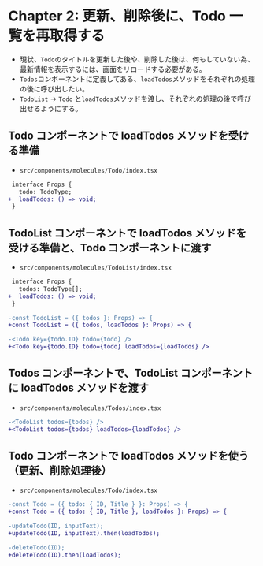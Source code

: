 # Chapter 2: 更新、削除後に、Todo 一覧を再取得する

- 現状、`Todo`のタイトルを更新した後や、削除した後は、何もしていない為、最新情報を表示するには、画面をリロードする必要がある。
- `Todos`コンポーネントに定義してある、`loadTodos`メソッドをそれぞれの処理の後に呼び出したい。
- `TodoList` → `Todo` と`loadTodos`メソッドを渡し、それぞれの処理の後で呼び出せるようにする。

## Todo コンポーネントで loadTodos メソッドを受ける準備

- `src/components/molecules/Todo/index.tsx`

```diff
 interface Props {
   todo: TodoType;
+  loadTodos: () => void;
 }
```

## TodoList コンポーネントで loadTodos メソッドを受ける準備と、Todo コンポーネントに渡す

- `src/components/molecules/TodoList/index.tsx`

```diff
 interface Props {
   todos: TodoType[];
+  loadTodos: () => void;
 }
```

```diff
-const TodoList = ({ todos }: Props) => {
+const TodoList = ({ todos, loadTodos }: Props) => {
```

```diff
-<Todo key={todo.ID} todo={todo} />
+<Todo key={todo.ID} todo={todo} loadTodos={loadTodos} />
```

## Todos コンポーネントで、TodoList コンポーネントに loadTodos メソッドを渡す

- `src/components/molecules/Todos/index.tsx`

```diff
-<TodoList todos={todos} />
+<TodoList todos={todos} loadTodos={loadTodos} />
```

## Todo コンポーネントで loadTodos メソッドを使う（更新、削除処理後）

- `src/components/molecules/Todo/index.tsx`

```diff
-const Todo = ({ todo: { ID, Title } }: Props) => {
+const Todo = ({ todo: { ID, Title }, loadTodos }: Props) => {
```

```diff
-updateTodo(ID, inputText);
+updateTodo(ID, inputText).then(loadTodos);
```

```diff
-deleteTodo(ID);
+deleteTodo(ID).then(loadTodos);
```
